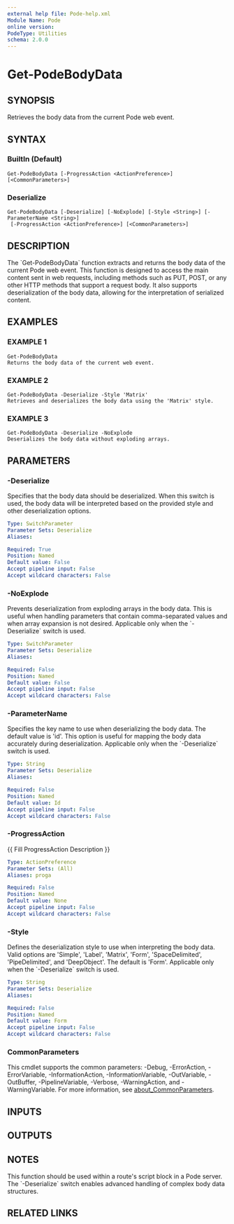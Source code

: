 ```yaml
---
external help file: Pode-help.xml
Module Name: Pode
online version:
PodeType: Utilities
schema: 2.0.0
---
```


# Get-PodeBodyData

## SYNOPSIS
Retrieves the body data from the current Pode web event.

## SYNTAX

### BuiltIn (Default)
```
Get-PodeBodyData [-ProgressAction <ActionPreference>] [<CommonParameters>]
```

### Deserialize
```
Get-PodeBodyData [-Deserialize] [-NoExplode] [-Style <String>] [-ParameterName <String>]
 [-ProgressAction <ActionPreference>] [<CommonParameters>]
```

## DESCRIPTION
The \`Get-PodeBodyData\` function extracts and returns the body data of the current Pode web event.
This function is designed to access the main content sent in web requests, including methods such as PUT, POST, or any other HTTP methods that support a request body.
It also supports deserialization of the body data, allowing for the interpretation of serialized content.

## EXAMPLES

### EXAMPLE 1
```
Get-PodeBodyData
Returns the body data of the current web event.
```

### EXAMPLE 2
```
Get-PodeBodyData -Deserialize -Style 'Matrix'
Retrieves and deserializes the body data using the 'Matrix' style.
```

### EXAMPLE 3
```
Get-PodeBodyData -Deserialize -NoExplode
Deserializes the body data without exploding arrays.
```

## PARAMETERS

### -Deserialize
Specifies that the body data should be deserialized.
When this switch is used, the body data will be interpreted
based on the provided style and other deserialization options.

```yaml
Type: SwitchParameter
Parameter Sets: Deserialize
Aliases:

Required: True
Position: Named
Default value: False
Accept pipeline input: False
Accept wildcard characters: False
```

### -NoExplode
Prevents deserialization from exploding arrays in the body data.
This is useful when handling parameters that
contain comma-separated values and when array expansion is not desired.
Applicable only when the \`-Deserialize\`
switch is used.

```yaml
Type: SwitchParameter
Parameter Sets: Deserialize
Aliases:

Required: False
Position: Named
Default value: False
Accept pipeline input: False
Accept wildcard characters: False
```

### -ParameterName
Specifies the key name to use when deserializing the body data.
The default value is 'id'.
This option is useful
for mapping the body data accurately during deserialization.
Applicable only when the \`-Deserialize\` switch is used.

```yaml
Type: String
Parameter Sets: Deserialize
Aliases:

Required: False
Position: Named
Default value: Id
Accept pipeline input: False
Accept wildcard characters: False
```

### -ProgressAction
{{ Fill ProgressAction Description }}

```yaml
Type: ActionPreference
Parameter Sets: (All)
Aliases: proga

Required: False
Position: Named
Default value: None
Accept pipeline input: False
Accept wildcard characters: False
```

### -Style
Defines the deserialization style to use when interpreting the body data.
Valid options are 'Simple', 'Label',
'Matrix', 'Form', 'SpaceDelimited', 'PipeDelimited', and 'DeepObject'.
The default is 'Form'.
Applicable only
when the \`-Deserialize\` switch is used.

```yaml
Type: String
Parameter Sets: Deserialize
Aliases:

Required: False
Position: Named
Default value: Form
Accept pipeline input: False
Accept wildcard characters: False
```

### CommonParameters
This cmdlet supports the common parameters: -Debug, -ErrorAction, -ErrorVariable, -InformationAction, -InformationVariable, -OutVariable, -OutBuffer, -PipelineVariable, -Verbose, -WarningAction, and -WarningVariable. For more information, see [about_CommonParameters](http://go.microsoft.com/fwlink/?LinkID=113216).

## INPUTS

## OUTPUTS

## NOTES
This function should be used within a route's script block in a Pode server.
The \`-Deserialize\` switch enables
advanced handling of complex body data structures.

## RELATED LINKS

